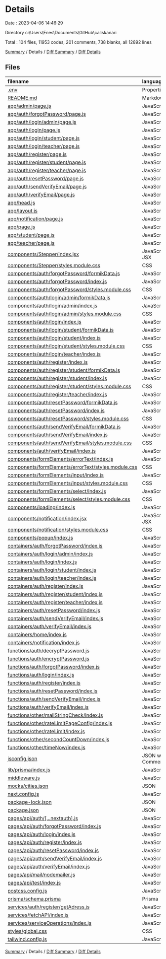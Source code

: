 # Details

Date : 2023-04-06 14:46:29

Directory c:\\Users\\Enes\\Documents\\GitHub\\caliskanari

Total : 104 files,  11953 codes, 201 comments, 738 blanks, all 12892 lines

[Summary](results.md) / Details / [Diff Summary](diff.md) / [Diff Details](diff-details.md)

## Files
| filename | language | code | comment | blank | total |
| :--- | :--- | ---: | ---: | ---: | ---: |
| [.env](/.env) | Properties | 14 | 0 | 4 | 18 |
| [README.md](/README.md) | Markdown | 7 | 0 | 3 | 10 |
| [app/admin/page.js](/app/admin/page.js) | JavaScript | 8 | 0 | 2 | 10 |
| [app/auth/forgotPassword/page.js](/app/auth/forgotPassword/page.js) | JavaScript | 9 | 2 | 1 | 12 |
| [app/auth/login/admin/page.js](/app/auth/login/admin/page.js) | JavaScript | 9 | 0 | 3 | 12 |
| [app/auth/login/page.js](/app/auth/login/page.js) | JavaScript | 9 | 0 | 2 | 11 |
| [app/auth/login/student/page.js](/app/auth/login/student/page.js) | JavaScript | 9 | 0 | 3 | 12 |
| [app/auth/login/teacher/page.js](/app/auth/login/teacher/page.js) | JavaScript | 6 | 0 | 3 | 9 |
| [app/auth/register/page.js](/app/auth/register/page.js) | JavaScript | 9 | 0 | 2 | 11 |
| [app/auth/register/student/page.js](/app/auth/register/student/page.js) | JavaScript | 9 | 0 | 5 | 14 |
| [app/auth/register/teacher/page.js](/app/auth/register/teacher/page.js) | JavaScript | 9 | 0 | 0 | 9 |
| [app/auth/resetPassword/page.js](/app/auth/resetPassword/page.js) | JavaScript | 9 | 0 | 4 | 13 |
| [app/auth/sendVerifyEmail/page.js](/app/auth/sendVerifyEmail/page.js) | JavaScript | 9 | 3 | 3 | 15 |
| [app/auth/verifyEmail/page.js](/app/auth/verifyEmail/page.js) | JavaScript | 9 | 0 | 2 | 11 |
| [app/head.js](/app/head.js) | JavaScript | 10 | 0 | 1 | 11 |
| [app/layout.js](/app/layout.js) | JavaScript | 17 | 0 | 3 | 20 |
| [app/notification/page.js](/app/notification/page.js) | JavaScript | 9 | 0 | 4 | 13 |
| [app/page.js](/app/page.js) | JavaScript | 8 | 0 | 2 | 10 |
| [app/student/page.js](/app/student/page.js) | JavaScript | 6 | 0 | 2 | 8 |
| [app/teacher/page.js](/app/teacher/page.js) | JavaScript | 6 | 0 | 2 | 8 |
| [components/Stepper/index.jsx](/components/Stepper/index.jsx) | JavaScript JSX | 37 | 0 | 2 | 39 |
| [components/Stepper/styles.module.css](/components/Stepper/styles.module.css) | CSS | 43 | 0 | 5 | 48 |
| [components/auth/forgotPassword/formikData.js](/components/auth/forgotPassword/formikData.js) | JavaScript | 7 | 0 | 3 | 10 |
| [components/auth/forgotPassword/index.js](/components/auth/forgotPassword/index.js) | JavaScript | 126 | 2 | 18 | 146 |
| [components/auth/forgotPassword/styles.module.css](/components/auth/forgotPassword/styles.module.css) | CSS | 65 | 0 | 10 | 75 |
| [components/auth/login/admin/formikData.js](/components/auth/login/admin/formikData.js) | JavaScript | 9 | 0 | 4 | 13 |
| [components/auth/login/admin/index.js](/components/auth/login/admin/index.js) | JavaScript | 137 | 5 | 21 | 163 |
| [components/auth/login/admin/styles.module.css](/components/auth/login/admin/styles.module.css) | CSS | 65 | 0 | 10 | 75 |
| [components/auth/login/index.js](/components/auth/login/index.js) | JavaScript | 11 | 0 | 1 | 12 |
| [components/auth/login/student/formikData.js](/components/auth/login/student/formikData.js) | JavaScript | 9 | 0 | 4 | 13 |
| [components/auth/login/student/index.js](/components/auth/login/student/index.js) | JavaScript | 175 | 6 | 19 | 200 |
| [components/auth/login/student/styles.module.css](/components/auth/login/student/styles.module.css) | CSS | 65 | 0 | 10 | 75 |
| [components/auth/login/teacher/index.js](/components/auth/login/teacher/index.js) | JavaScript | 6 | 0 | 1 | 7 |
| [components/auth/register/index.js](/components/auth/register/index.js) | JavaScript | 20 | 0 | 1 | 21 |
| [components/auth/register/student/formikData.js](/components/auth/register/student/formikData.js) | JavaScript | 41 | 0 | 13 | 54 |
| [components/auth/register/student/index.js](/components/auth/register/student/index.js) | JavaScript | 642 | 10 | 81 | 733 |
| [components/auth/register/student/styles.module.css](/components/auth/register/student/styles.module.css) | CSS | 119 | 0 | 14 | 133 |
| [components/auth/register/teacher/index.js](/components/auth/register/teacher/index.js) | JavaScript | 6 | 0 | 1 | 7 |
| [components/auth/resetPassword/formikData.js](/components/auth/resetPassword/formikData.js) | JavaScript | 11 | 0 | 4 | 15 |
| [components/auth/resetPassword/index.js](/components/auth/resetPassword/index.js) | JavaScript | 152 | 3 | 17 | 172 |
| [components/auth/resetPassword/styles.module.css](/components/auth/resetPassword/styles.module.css) | CSS | 65 | 0 | 10 | 75 |
| [components/auth/sendVerifyEmail/formikData.js](/components/auth/sendVerifyEmail/formikData.js) | JavaScript | 7 | 0 | 3 | 10 |
| [components/auth/sendVerifyEmail/index.js](/components/auth/sendVerifyEmail/index.js) | JavaScript | 128 | 3 | 13 | 144 |
| [components/auth/sendVerifyEmail/styles.module.css](/components/auth/sendVerifyEmail/styles.module.css) | CSS | 60 | 0 | 9 | 69 |
| [components/auth/verifyEmail/index.js](/components/auth/verifyEmail/index.js) | JavaScript | 8 | 1 | 1 | 10 |
| [components/formElements/errorText/index.js](/components/formElements/errorText/index.js) | JavaScript | 9 | 1 | 2 | 12 |
| [components/formElements/errorText/styles.module.css](/components/formElements/errorText/styles.module.css) | CSS | 9 | 0 | 0 | 9 |
| [components/formElements/input/index.js](/components/formElements/input/index.js) | JavaScript | 18 | 0 | 4 | 22 |
| [components/formElements/input/styles.module.css](/components/formElements/input/styles.module.css) | CSS | 30 | 0 | 2 | 32 |
| [components/formElements/select/index.js](/components/formElements/select/index.js) | JavaScript | 19 | 0 | 7 | 26 |
| [components/formElements/select/styles.module.css](/components/formElements/select/styles.module.css) | CSS | 30 | 0 | 2 | 32 |
| [components/loading/index.js](/components/loading/index.js) | JavaScript | 22 | 0 | 2 | 24 |
| [components/notification/index.jsx](/components/notification/index.jsx) | JavaScript JSX | 145 | 14 | 20 | 179 |
| [components/notification/styles.module.css](/components/notification/styles.module.css) | CSS | 0 | 0 | 1 | 1 |
| [components/popup/index.js](/components/popup/index.js) | JavaScript | 45 | 0 | 9 | 54 |
| [containers/auth/forgotPassword/index.js](/containers/auth/forgotPassword/index.js) | JavaScript | 9 | 0 | 2 | 11 |
| [containers/auth/login/admin/index.js](/containers/auth/login/admin/index.js) | JavaScript | 9 | 0 | 1 | 10 |
| [containers/auth/login/index.js](/containers/auth/login/index.js) | JavaScript | 9 | 0 | 0 | 9 |
| [containers/auth/login/student/index.js](/containers/auth/login/student/index.js) | JavaScript | 9 | 0 | 1 | 10 |
| [containers/auth/login/teacher/index.js](/containers/auth/login/teacher/index.js) | JavaScript | 9 | 0 | 1 | 10 |
| [containers/auth/register/index.js](/containers/auth/register/index.js) | JavaScript | 9 | 0 | 1 | 10 |
| [containers/auth/register/student/index.js](/containers/auth/register/student/index.js) | JavaScript | 10 | 0 | 3 | 13 |
| [containers/auth/register/teacher/index.js](/containers/auth/register/teacher/index.js) | JavaScript | 9 | 0 | 0 | 9 |
| [containers/auth/resetPassword/index.js](/containers/auth/resetPassword/index.js) | JavaScript | 30 | 2 | 14 | 46 |
| [containers/auth/sendVerifyEmail/index.js](/containers/auth/sendVerifyEmail/index.js) | JavaScript | 7 | 0 | 10 | 17 |
| [containers/auth/verifyEmail/index.js](/containers/auth/verifyEmail/index.js) | JavaScript | 31 | 8 | 8 | 47 |
| [containers/home/index.js](/containers/home/index.js) | JavaScript | 27 | 10 | 9 | 46 |
| [containers/notification/index.js](/containers/notification/index.js) | JavaScript | 9 | 0 | 4 | 13 |
| [functions/auth/decryptPassword.js](/functions/auth/decryptPassword.js) | JavaScript | 14 | 0 | 8 | 22 |
| [functions/auth/encryptPassword.js](/functions/auth/encryptPassword.js) | JavaScript | 11 | 0 | 6 | 17 |
| [functions/auth/forgotPassword/index.js](/functions/auth/forgotPassword/index.js) | JavaScript | 53 | 10 | 9 | 72 |
| [functions/auth/login/index.js](/functions/auth/login/index.js) | JavaScript | 27 | 3 | 11 | 41 |
| [functions/auth/register/index.js](/functions/auth/register/index.js) | JavaScript | 31 | 17 | 12 | 60 |
| [functions/auth/resetPassword/index.js](/functions/auth/resetPassword/index.js) | JavaScript | 45 | 4 | 9 | 58 |
| [functions/auth/sendVerifyEmail/index.js](/functions/auth/sendVerifyEmail/index.js) | JavaScript | 43 | 0 | 15 | 58 |
| [functions/auth/verifyEmail/index.js](/functions/auth/verifyEmail/index.js) | JavaScript | 42 | 6 | 22 | 70 |
| [functions/other/mailStringCheck/index.js](/functions/other/mailStringCheck/index.js) | JavaScript | 13 | 4 | 5 | 22 |
| [functions/other/rateLimitPageConfig/index.js](/functions/other/rateLimitPageConfig/index.js) | JavaScript | 94 | 3 | 15 | 112 |
| [functions/other/rateLimit/index.js](/functions/other/rateLimit/index.js) | JavaScript | 24 | 3 | 10 | 37 |
| [functions/other/secondCountDown/index.js](/functions/other/secondCountDown/index.js) | JavaScript | 12 | 0 | 2 | 14 |
| [functions/other/timeNow/index.js](/functions/other/timeNow/index.js) | JavaScript | 10 | 0 | 0 | 10 |
| [jsconfig.json](/jsconfig.json) | JSON with Comments | 5 | 4 | 0 | 9 |
| [lib/prisma/index.js](/lib/prisma/index.js) | JavaScript | 11 | 0 | 3 | 14 |
| [middleware.js](/middleware.js) | JavaScript | 76 | 23 | 14 | 113 |
| [mocks/cities.json](/mocks/cities.json) | JSON | 85 | 0 | 0 | 85 |
| [next.config.js](/next.config.js) | JavaScript | 20 | 1 | 6 | 27 |
| [package-lock.json](/package-lock.json) | JSON | 7,928 | 0 | 1 | 7,929 |
| [package.json](/package.json) | JSON | 44 | 0 | 1 | 45 |
| [pages/api/auth/[...nextauth].js](/pages/api/auth/%5B...nextauth%5D.js) | JavaScript | 70 | 10 | 18 | 98 |
| [pages/api/auth/forgotPassword/index.js](/pages/api/auth/forgotPassword/index.js) | JavaScript | 67 | 2 | 13 | 82 |
| [pages/api/auth/login/index.js](/pages/api/auth/login/index.js) | JavaScript | 29 | 1 | 8 | 38 |
| [pages/api/auth/register/index.js](/pages/api/auth/register/index.js) | JavaScript | 95 | 4 | 21 | 120 |
| [pages/api/auth/resetPassword/index.js](/pages/api/auth/resetPassword/index.js) | JavaScript | 52 | 3 | 13 | 68 |
| [pages/api/auth/sendVerifyEmail/index.js](/pages/api/auth/sendVerifyEmail/index.js) | JavaScript | 62 | 0 | 15 | 77 |
| [pages/api/auth/verifyEmail/index.js](/pages/api/auth/verifyEmail/index.js) | JavaScript | 35 | 2 | 13 | 50 |
| [pages/api/mail/nodemailer.js](/pages/api/mail/nodemailer.js) | JavaScript | 11 | 0 | 2 | 13 |
| [pages/api/test/index.js](/pages/api/test/index.js) | JavaScript | 10 | 0 | 1 | 11 |
| [postcss.config.js](/postcss.config.js) | JavaScript | 6 | 0 | 1 | 7 |
| [prisma/schema.prisma](/prisma/schema.prisma) | Prisma | 76 | 4 | 12 | 92 |
| [services/auth/register/getAdress.js](/services/auth/register/getAdress.js) | JavaScript | 11 | 0 | 5 | 16 |
| [services/fetchAPI/index.js](/services/fetchAPI/index.js) | JavaScript | 32 | 4 | 18 | 54 |
| [services/serviceOperations/index.js](/services/serviceOperations/index.js) | JavaScript | 68 | 10 | 15 | 93 |
| [styles/global.css](/styles/global.css) | CSS | 9 | 0 | 1 | 10 |
| [tailwind.config.js](/tailwind.config.js) | JavaScript | 33 | 13 | 4 | 50 |

[Summary](results.md) / Details / [Diff Summary](diff.md) / [Diff Details](diff-details.md)